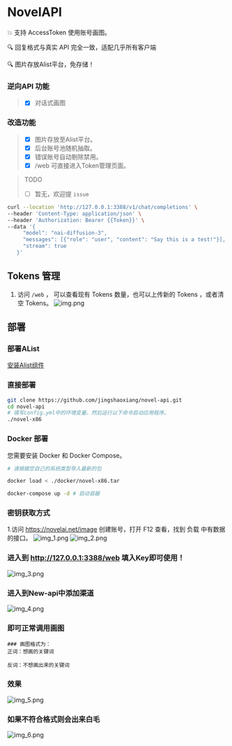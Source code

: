 # NovelAPI

💥 支持 AccessToken 使用账号画图。

🔍 回复格式与真实 API 完全一致，适配几乎所有客户端

🔍 图片存放Alist平台，免存储！

### 逆向API 功能
> - [x] 对话式画图

### 改造功能
> - [x] 图片存放至Alist平台。
> - [x] 后台账号池随机抽取。
> - [x] 错误账号自动剔除禁用。
> - [x] /web 可直接进入Token管理页面。

> TODO
> - [ ] 暂无，欢迎提 `issue`

```bash
curl --location 'http://127.0.0.1:3388/v1/chat/completions' \
--header 'Content-Type: application/json' \
--header 'Authorization: Bearer {{Token}}' \
--data '{
     "model": "nai-diffusion-3",
     "messages": [{"role": "user", "content": "Say this is a test!"}],
     "stream": true
   }'
```

## Tokens 管理

1. 访问 `/web` ， 可以查看现有 Tokens 数量，也可以上传新的 Tokens ，或者清空 Tokens。
![img.png](img.png)

## 部署

### 部署AList
[安装Alist组件](https://www.master-jsx.top/archives/alistpan)

### 直接部署

```bash
git clone https://github.com/jingshaoxiang/novel-api.git
cd novel-api
# 填写config.yml中的环境变量，然后运行以下命令启动应用程序。
./novel-x86
```

### Docker 部署

您需要安装 Docker 和 Docker Compose。

```bash
# 请根据您自己的系统类型导入最新的包

docker load < ./docker/novel-x86.tar

docker-compose up -d # 启动容器
```

### 密钥获取方式
1.访问 https://novelai.net/image 创建账号，打开 F12 查看，找到 负载 中有数据的接口。
![img_1.png](img_1.png)
![img_2.png](img_2.png)


### 进入到 http://127.0.0.1:3388/web 填入Key即可使用！
![img_3.png](img_3.png)

### 进入到New-api中添加渠道
![img_4.png](img_4.png)

### 即可正常调用画图
```azure
### 画图格式为：
正词：想画的关键词 
    
反词：不想画出来的关键词
```

### 效果
![img_5.png](img_5.png)

### 如果不符合格式则会出来白毛
![img_6.png](img_6.png)